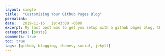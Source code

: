 ```yaml
---
layout: single
title:  "Customizing Your Github Pages Blog"
permalink: 
date:   2019-11-16   19:43:00 -0500
excerpt: My last post was to get you setup with a github pages blog, this one will help you customize it so you can start blogging with it. 
categories: [posts]
comments: true
toc: true
tags: [github, blogging, themes, social, jekyll]
---
```


